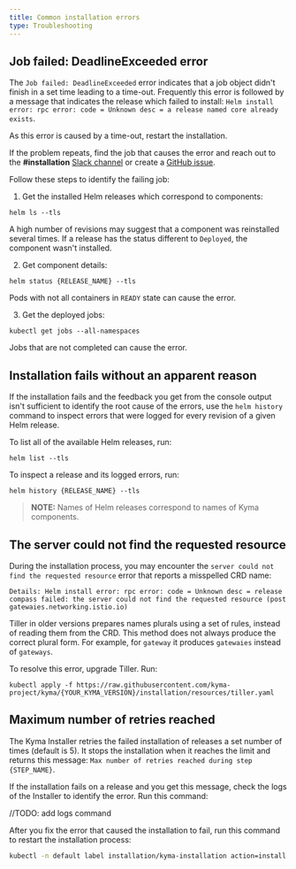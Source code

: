 ```yaml
---
title: Common installation errors
type: Troubleshooting
---
```


## Job failed: DeadlineExceeded error

The `Job failed: DeadlineExceeded` error indicates that a job object didn't finish in a set time leading to a time-out. Frequently this error is followed by a message that indicates the release which failed to install: `Helm install error: rpc error: code = Unknown desc = a release named core already exists`.

As this error is caused by a time-out, restart the installation.

If the problem repeats, find the job that causes the error and reach out to the **#installation** [Slack channel](http://slack.kyma-project.io/) or create a [GitHub issue](https://github.com/kyma-project/kyma/issues).

Follow these steps to identify the failing job:

1. Get the installed Helm releases which correspond to components:
  ```
  helm ls --tls
  ```
  A high number of revisions may suggest that a component was reinstalled several times. If a release has the status different to `Deployed`, the component wasn't installed.

2. Get component details:
  ```
  helm status {RELEASE_NAME} --tls
  ```
  Pods with not all containers in `READY` state can cause the error.

3. Get the deployed jobs:
  ```
  kubectl get jobs --all-namespaces
  ```
  Jobs that are not completed can cause the error.

## Installation fails without an apparent reason

If the installation fails and the feedback you get from the console output isn't sufficient to identify the root cause of the errors, use the `helm history` command to inspect errors that were logged for every revision of a given Helm release.

To list all of the available Helm releases, run:
```
helm list --tls
```
To inspect a release and its logged errors, run:
```
helm history {RELEASE_NAME} --tls
```

>**NOTE:** Names of Helm releases correspond to names of Kyma components.

## The server could not find the requested resource

During the installation process, you may encounter the `server could not find the requested resource` error that reports a misspelled CRD name:
```
Details: Helm install error: rpc error: code = Unknown desc = release compass failed: the server could not find the requested resource (post gatewaies.networking.istio.io)
```
Tiller in older versions prepares names plurals using a set of rules, instead of reading them from the CRD. This method does not always produce the correct plural form. For example, for `gateway` it produces `gatewaies` instead of `gateways`.

To resolve this error, upgrade Tiller. Run:
```
kubectl apply -f https://raw.githubusercontent.com/kyma-project/kyma/{YOUR_KYMA_VERSION}/installation/resources/tiller.yaml
```

## Maximum number of retries reached

The Kyma Installer retries the failed installation of releases a set number of times (default is 5). It stops the installation when it reaches the limit and returns this message: `Max number of retries reached during step {STEP_NAME}`.

If the installation fails on a release and you get this message, check the logs of the Installer to identify the error. Run this command: 

//TODO: add logs command

After you fix the error that caused the installation to fail, run this command to restart the installation process: 

```bash
kubectl -n default label installation/kyma-installation action=install
```
